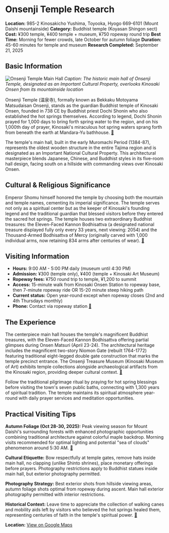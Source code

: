 # Onsenji Temple Research

**Location:** 985-2 Kinosakicho Yushima, Toyooka, Hyogo 669-6101 (Mount Daishi mountainside)
**Category:** Buddhist temple (Koyasan Shingon sect)
**Cost:** ¥300 temple, ¥400 temple + museum, ¥750 ropeway round trip
**Best Time:** Morning for fewer crowds, late October for autumn foliage
**Duration:** 45-60 minutes for temple and museum
**Research Completed:** September 21, 2025

## Basic Information

![Onsenji Temple Main Hall](https://visitkinosaki.com/vkcore/wp-content/uploads/2019/04/onsenji_temple.jpg)
*Caption: The historic main hall of Onsenji Temple, designated as an Important Cultural Property, overlooks Kinosaki Onsen from its mountainside location*

Onsenji Temple (温泉寺), formally known as Bekkaku Motoyama Matsudaisan Onsenji, stands as the guardian Buddhist temple of Kinosaki Onsen, founded in 738 CE by Buddhist priest Dochi Shonin who also established the hot springs themselves. According to legend, Dochi Shonin prayed for 1,000 days to bring forth spring water to the region, and on his 1,000th day of prayer, Kinosaki's miraculous hot spring waters sprang forth from beneath the earth at Mandara-Yu bathhouse. [🔗](https://visitkinosaki.com/things-to-do/onsen-ji-temple/)

The temple's main hall, built in the early Muromachi Period (1384-87), represents the oldest wooden structure in the entire Tajima region and is designated as an Important National Cultural Property. This architectural masterpiece blends Japanese, Chinese, and Buddhist styles in its five-room hall design, facing south on a hillside with commanding views over Kinosaki Onsen.

## Cultural & Religious Significance

Emperor Shomu himself honored the temple by choosing both the mountain and temple names, cementing its imperial significance. The temple serves not only as a spiritual center but as the keeper of Kinosaki's founding legend and the traditional guardian that blessed visitors before they entered the sacred hot springs. The temple houses two extraordinary Buddhist treasures: the Eleven-Faced Kannon Bodhisattva (a designated national treasure displayed fully only every 33 years, next viewing: 2054) and the Thousand-Armed Bodhisattva of Mercy (originally carved with 1,000 individual arms, now retaining 834 arms after centuries of wear). [🔗](https://www.japan-guide.com/e/e3529.html)

## Visiting Information

- **Hours:** 9:00 AM - 5:00 PM daily (museum until 4:30 PM)
- **Admission:** ¥300 (temple only), ¥400 (temple + Kinosaki Art Museum)
- **Ropeway fees:** ¥750 round trip to temple, ¥1,200 to summit
- **Access:** 15-minute walk from Kinosaki Onsen Station to ropeway base, then 7-minute ropeway ride OR 15-20 minute steep hiking path
- **Current status:** Open year-round except when ropeway closes (2nd and 4th Thursdays monthly)
- **Phone:** Contact via ropeway station [🔗](https://visitkinosaki.com/things-to-do/onsen-ji-temple/)

## The Experience

The centerpiece main hall houses the temple's magnificent Buddhist treasures, with the Eleven-Faced Kannon Bodhisattva offering partial glimpses during Onsen Matsuri (April 23-24). The architectural heritage includes the magnificent two-story Niomon Gate (rebuilt 1764-1772) featuring traditional eight-legged double gate construction that marks the temple precinct entrance. The Onsenji Treasure Museum (Kinosaki Museum of Art) exhibits temple collections alongside archaeological artifacts from the Kinosaki region, providing deeper cultural context. [🔗](https://www.japan.travel/en/spot/682/)

Follow the traditional pilgrimage ritual by praying for hot spring blessings before visiting the town's seven public baths, connecting with 1,300 years of spiritual tradition. The temple maintains its spiritual atmosphere year-round with daily prayer services and meditation opportunities.

## Practical Visiting Tips

**Autumn Foliage (Oct 28-30, 2025):** Peak viewing season for Mount Daishi's surrounding forests with enhanced photographic opportunities combining traditional architecture against colorful maple backdrop. Morning visits recommended for optimal lighting and potential "sea of clouds" phenomenon around 5:30 AM. [🔗](https://visitkinosaki.com/plan/visitor-info/seasons/)

**Cultural Etiquette:** Bow respectfully at temple gates, remove hats inside main hall, no clapping (unlike Shinto shrines), place monetary offerings before prayers. Photography restrictions apply to Buddhist statues inside main hall, but exterior photography permitted.

**Photography Strategy:** Best exterior shots from hillside viewing areas, autumn foliage shots optimal from ropeway during ascent. Main hall exterior photography permitted with interior restrictions.

**Historical Context:** Leave time to appreciate the collection of walking canes and mobility aids left by visitors who believed the hot springs healed them, representing centuries of faith in the temple's spiritual power. [🔗](https://visitjapan-vegetarian.com/onsenji-temple-kinosaki-onsens-guardian-temple/)

**Location:** [View on Google Maps](https://maps.google.com/maps?q=Onsenji+Temple,+Kinosaki,+Toyooka,+Hyogo,+Japan)